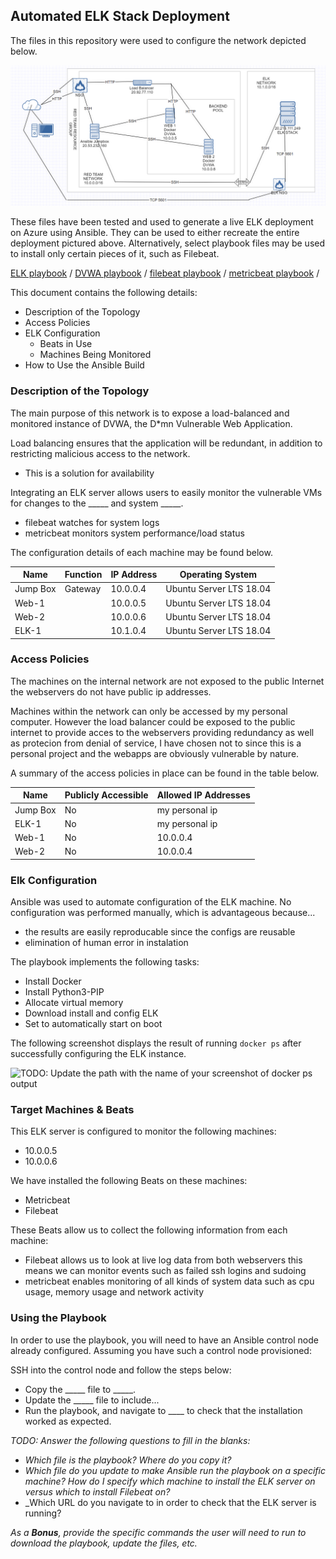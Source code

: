 ## Automated ELK Stack Deployment

The files in this repository were used to configure the network depicted below.

<img src="https://raw.githubusercontent.com/MateiGanea/ELK-Stack-Project/main/network%20diagram.png" alt="network diagram">

These files have been tested and used to generate a live ELK deployment on Azure using Ansible. They can be used to either recreate the entire deployment pictured above. Alternatively, select playbook files may be used to install only certain pieces of it, such as Filebeat.

  <a href="https://github.com/MateiGanea/ELK-Stack-Project/blob/main/install_elk.yml">ELK playbook</a>
  /
  <a href="https://github.com/MateiGanea/ELK-Stack-Project/blob/main/pentest.yml">DVWA playbook</a>
  /
  <a href="https://github.com/MateiGanea/ELK-Stack-Project/blob/main/filebeat-playbook.yml">filebeat playbook</a>
  /
  <a href="https://github.com/MateiGanea/ELK-Stack-Project/blob/main/metricbeat_playbook.yml">metricbeat playbook</a>
  /

This document contains the following details:
- Description of the Topology
- Access Policies
- ELK Configuration
  - Beats in Use
  - Machines Being Monitored
- How to Use the Ansible Build


### Description of the Topology

The main purpose of this network is to expose a load-balanced and monitored instance of DVWA, the D*mn Vulnerable Web Application.

Load balancing ensures that the application will be redundant, in addition to restricting malicious access to the network.
- This is a solution for availability

Integrating an ELK server allows users to easily monitor the vulnerable VMs for changes to the _____ and system _____.
- filebeat watches for system logs
- metricbeat monitors system performance/load status

The configuration details of each machine may be found below.

| Name     | Function | IP Address | Operating System        |
|----------|----------|------------|-------------------------|
| Jump Box | Gateway  | 10.0.0.4   | Ubuntu Server LTS 18.04 |
| Web-1    |          | 10.0.0.5   | Ubuntu Server LTS 18.04 |
| Web-2    |          | 10.0.0.6   | Ubuntu Server LTS 18.04 |
| ELK-1    |          | 10.1.0.4   | Ubuntu Server LTS 18.04 |

### Access Policies

The machines on the internal network are not exposed to the public Internet the webservers do not have public ip addresses. 

Machines within the network can only be accessed by my personal computer. However the load balancer could be exposed to the public internet to provide acces to the webservers providing redundancy as well as protecion from denial of service, I have chosen not to since this is a personal project and the webapps are obviously vulnerable by nature.

A summary of the access policies in place can be found in the table below.

| Name     | Publicly Accessible | Allowed IP Addresses |
|----------|---------------------|----------------------|
| Jump Box | No                  | my personal ip       |
| ELK-1    | No                  | my personal ip       |
| Web-1    | No                  | 10.0.0.4             |
| Web-2    | No                  | 10.0.0.4             |

### Elk Configuration

Ansible was used to automate configuration of the ELK machine. No configuration was performed manually, which is advantageous because...
- the results are easily reproducable since the configs are reusable
- elimination of human error in instalation 

The playbook implements the following tasks:
- Install Docker
- Install Python3-PIP
- Allocate virtual memory
- Download install and config ELK
- Set to automatically start on boot

The following screenshot displays the result of running `docker ps` after successfully configuring the ELK instance.

![TODO: Update the path with the name of your screenshot of docker ps output](Images/docker_ps_output.png)

### Target Machines & Beats
This ELK server is configured to monitor the following machines:
- 10.0.0.5
- 10.0.0.6

We have installed the following Beats on these machines:
- Metricbeat
- Filebeat

These Beats allow us to collect the following information from each machine:
- Filebeat allows us to look at live log data from both webservers this means we can monitor events such as failed ssh logins and sudoing
- metricbeat enables monitoring of all kinds of system data such as cpu usage, memory usage and network activity

### Using the Playbook
In order to use the playbook, you will need to have an Ansible control node already configured. Assuming you have such a control node provisioned: 

SSH into the control node and follow the steps below:
- Copy the _____ file to _____.
- Update the _____ file to include...
- Run the playbook, and navigate to ____ to check that the installation worked as expected.

_TODO: Answer the following questions to fill in the blanks:_
- _Which file is the playbook? Where do you copy it?_
- _Which file do you update to make Ansible run the playbook on a specific machine? How do I specify which machine to install the ELK server on versus which to install Filebeat on?_
- _Which URL do you navigate to in order to check that the ELK server is running?

_As a **Bonus**, provide the specific commands the user will need to run to download the playbook, update the files, etc._

